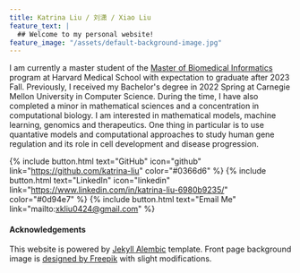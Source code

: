 ```yaml
---
title: Katrina Liu / 刘潇 / Xiao Liu 
feature_text: |
  ## Welcome to my personal website!
feature_image: "/assets/default-background-image.jpg"
---
```


I am currently a master student of the [Master of Biomedical Informatics](https://dbmi.hms.harvard.edu/education/master-biomedical-informatics) program at Harvard Medical School with expectation to graduate after 2023 Fall. Previously, I received my Bachelor's degree in 2022 Spring at Carnegie Mellon University in Computer Science. During the time, I have also completed a minor in mathematical sciences and a concentration in computational biology. I am interested in mathematical models, machine learning, genomics and therapeutics. One thing in particular is to use quantative models and computational approaches to study human gene regulation and its role in cell development and disease progression.

{% include button.html text="GitHub" icon="github" link="https://github.com/katrina-liu" color="#0366d6" %} {% include button.html text="LinkedIn" icon="linkedin" link="https://www.linkedin.com/in/katrina-liu-6980b9235/" color="#0d94e7" %} {% include button.html text="Email Me" link="mailto:xkliu0424@gmail.com" %}

#### Acknowledgements
This website is powered by <a href="https://alembic.darn.es/">Jekyll Alembic</a> template. Front page background image is <a href="http://www.freepik.com">designed by Freepik</a> with slight modifications.
